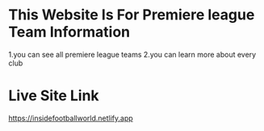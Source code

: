 # This Website Is For Premiere league Team Information
1.you can see all premiere league teams
2.you can learn more about every club 
# Live Site Link
 https://insidefootballworld.netlify.app

